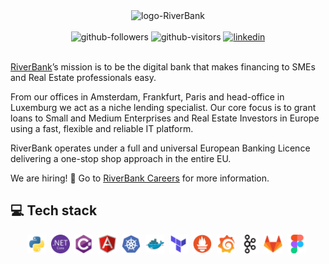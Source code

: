  
<div id="header" align="center">
  <img src="https://www.riverbank.eu/assets/images/logo.svg" alt="logo-RiverBank" aria-label="logo-riverbank" width="300"/>
</div>
<div id="badges" align="center">
  <br>
  <img src="https://img.shields.io/github/followers/RiverBank-Eu?style=social" alt="github-followers"/>
  <img src="https://visitor-badge.laobi.icu/badge?page_id=RiverBank-Eu.RiverBank-Eu" alt="github-visitors"/>
  <a href="https://www.linkedin.com/company/riverbank-s.a./">
    <img src="https://img.shields.io/badge/-LinkedIn-%230177B5?style=flat&logo=linkedin" alt="linkedin"/>
  </a>
  <br><br>
</div>

  
[RiverBank]’s mission is to be the digital bank that makes financing to SMEs and Real Estate professionals easy. 

From our offices in Amsterdam, Frankfurt, Paris and head-office in Luxemburg we act as a niche lending specialist. Our core focus is to grant loans to Small and Medium Enterprises and Real Estate Investors in Europe using a fast, flexible and reliable IT platform. 

RiverBank operates under a full and universal European Banking Licence delivering a one-stop shop approach in the entire EU. 

We are hiring! :rocket: Go to [RiverBank Careers] for more information.


## :computer: Tech stack
<div align="center">
  <img src="https://github.com/devicons/devicon/blob/master/icons/python/python-original.svg" title="python" alt="python" width="30" height="30"/>&nbsp;
  <img src="https://github.com/devicons/devicon/blob/master/icons/dotnetcore/dotnetcore-original.svg" title="dotnetcore" alt="dotnetcore" width="30" height="30"/>&nbsp;
  <img src="https://github.com/devicons/devicon/blob/master/icons/csharp/csharp-original.svg" title="csharp" alt="csharp" width="30" height="30"/>&nbsp;
  <img src="https://github.com/devicons/devicon/blob/master/icons/angularjs/angularjs-original.svg" title="angularjs" alt="angularjs" width="30" height="30"/>&nbsp;
  <img src="https://github.com/devicons/devicon/blob/master/icons/kubernetes/kubernetes-plain.svg" title="kubernetes" alt="kubernetes" width="30" height="30"/>&nbsp;
  <img src="https://github.com/devicons/devicon/blob/master/icons/docker/docker-original.svg" title="docker" alt="docker" width="30" height="30"/>&nbsp;
  <img src="https://github.com/devicons/devicon/blob/master/icons/terraform/terraform-original.svg" title="terraform" alt="terraform" width="30" height="30"/>&nbsp;
  <img src="https://github.com/devicons/devicon/blob/master/icons/prometheus/prometheus-original.svg" title="prometheus" alt="prometheus" width="30" height="30"/>&nbsp;
  <img src="https://github.com/devicons/devicon/blob/master/icons/grafana/grafana-original.svg" title="grafana" alt="grafana" width="30" height="30"/>&nbsp;
  <img src="https://github.com/devicons/devicon/blob/master/icons/apachekafka/apachekafka-original.svg" title="apachekafka" alt="apachekafka" width="30" height="30"/>&nbsp;
  <img src="https://github.com/devicons/devicon/blob/master/icons/gitlab/gitlab-original.svg" title="gitlab" alt="gitlab" width="30" height="30"/>&nbsp;
  <img src="https://github.com/devicons/devicon/blob/master/icons/figma/figma-original.svg" title="figma" alt="figma" width="30" height="30"/>&nbsp;
</div>


[RiverBank]: https://www.riverbank.eu/
[RiverBank Careers]: https://www.riverbank.eu/careers
